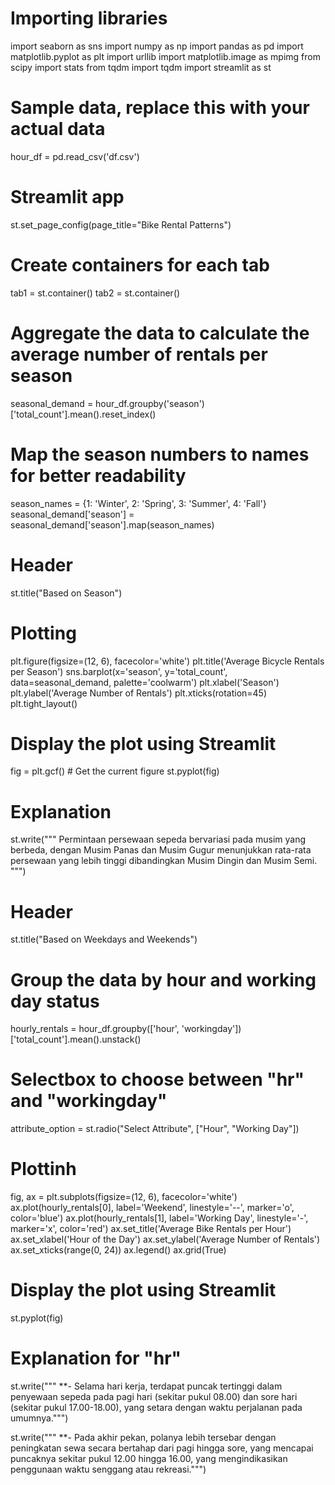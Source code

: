 # Importing libraries
import seaborn as sns
import numpy as np
import pandas as pd
import matplotlib.pyplot as plt
import urllib
import matplotlib.image as mpimg
from scipy import stats
from tqdm import tqdm
import streamlit as st

# Sample data, replace this with your actual data
hour_df = pd.read_csv('df.csv')

# Streamlit app
st.set_page_config(page_title="Bike Rental Patterns")

# Create containers for each tab
tab1 = st.container()
tab2 = st.container()

# Aggregate the data to calculate the average number of rentals per season
seasonal_demand = hour_df.groupby('season')['total_count'].mean().reset_index()

# Map the season numbers to names for better readability
season_names = {1: 'Winter', 2: 'Spring', 3: 'Summer', 4: 'Fall'}
seasonal_demand['season'] = seasonal_demand['season'].map(season_names)


# Header
st.title("Based on Season")

# Plotting
plt.figure(figsize=(12, 6), facecolor='white')
plt.title('Average Bicycle Rentals per Season')
sns.barplot(x='season', y='total_count', data=seasonal_demand, palette='coolwarm')
plt.xlabel('Season')
plt.ylabel('Average Number of Rentals')
plt.xticks(rotation=45)
plt.tight_layout()

# Display the plot using Streamlit
fig = plt.gcf()  # Get the current figure
st.pyplot(fig)

# Explanation
st.write("""
Permintaan persewaan sepeda bervariasi pada musim yang berbeda, dengan Musim Panas dan Musim Gugur menunjukkan rata-rata persewaan yang lebih tinggi dibandingkan Musim Dingin dan Musim Semi.
""")




# Header
st.title("Based on Weekdays and Weekends")


# Group the data by hour and working day status
hourly_rentals = hour_df.groupby(['hour', 'workingday'])['total_count'].mean().unstack()


# Selectbox to choose between "hr" and "workingday"
attribute_option = st.radio("Select Attribute", ["Hour", "Working Day"])


# Plottinh
fig, ax = plt.subplots(figsize=(12, 6), facecolor='white')
ax.plot(hourly_rentals[0], label='Weekend', linestyle='--', marker='o', color='blue')
ax.plot(hourly_rentals[1], label='Working Day', linestyle='-', marker='x', color='red')
ax.set_title('Average Bike Rentals per Hour')
ax.set_xlabel('Hour of the Day')
ax.set_ylabel('Average Number of Rentals')
ax.set_xticks(range(0, 24))
ax.legend()
ax.grid(True)

# Display the plot using Streamlit
st.pyplot(fig)

# Explanation for "hr"

st.write("""
**- Selama hari kerja, terdapat puncak tertinggi dalam penyewaan sepeda pada pagi hari (sekitar pukul 08.00) dan sore hari (sekitar pukul 17.00-18.00), yang setara dengan waktu perjalanan pada umumnya.""")

st.write("""
**- Pada akhir pekan, polanya lebih tersebar dengan peningkatan sewa secara bertahap dari pagi hingga sore, yang mencapai puncaknya sekitar pukul 12.00 hingga 16.00, yang mengindikasikan penggunaan waktu senggang atau rekreasi.""")


